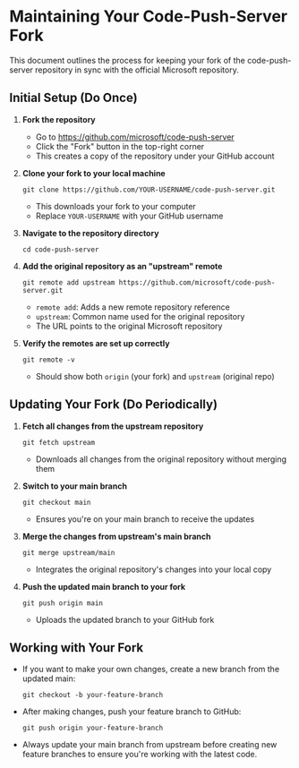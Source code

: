 # Maintaining Your Code-Push-Server Fork

This document outlines the process for keeping your fork of the code-push-server repository in sync with the official Microsoft repository.

## Initial Setup (Do Once)

1. **Fork the repository**

   - Go to https://github.com/microsoft/code-push-server
   - Click the "Fork" button in the top-right corner
   - This creates a copy of the repository under your GitHub account

2. **Clone your fork to your local machine**

   ```
   git clone https://github.com/YOUR-USERNAME/code-push-server.git
   ```

   - This downloads your fork to your computer
   - Replace `YOUR-USERNAME` with your GitHub username

3. **Navigate to the repository directory**

   ```
   cd code-push-server
   ```

4. **Add the original repository as an "upstream" remote**

   ```
   git remote add upstream https://github.com/microsoft/code-push-server.git
   ```

   - `remote add`: Adds a new remote repository reference
   - `upstream`: Common name used for the original repository
   - The URL points to the original Microsoft repository

5. **Verify the remotes are set up correctly**
   ```
   git remote -v
   ```
   - Should show both `origin` (your fork) and `upstream` (original repo)

## Updating Your Fork (Do Periodically)

1. **Fetch all changes from the upstream repository**

   ```
   git fetch upstream
   ```

   - Downloads all changes from the original repository without merging them

2. **Switch to your main branch**

   ```
   git checkout main
   ```

   - Ensures you're on your main branch to receive the updates

3. **Merge the changes from upstream's main branch**

   ```
   git merge upstream/main
   ```

   - Integrates the original repository's changes into your local copy

4. **Push the updated main branch to your fork**
   ```
   git push origin main
   ```
   - Uploads the updated branch to your GitHub fork

## Working with Your Fork

- If you want to make your own changes, create a new branch from the updated main:

  ```
  git checkout -b your-feature-branch
  ```

- After making changes, push your feature branch to GitHub:

  ```
  git push origin your-feature-branch
  ```

- Always update your main branch from upstream before creating new feature branches to ensure you're working with the latest code.

